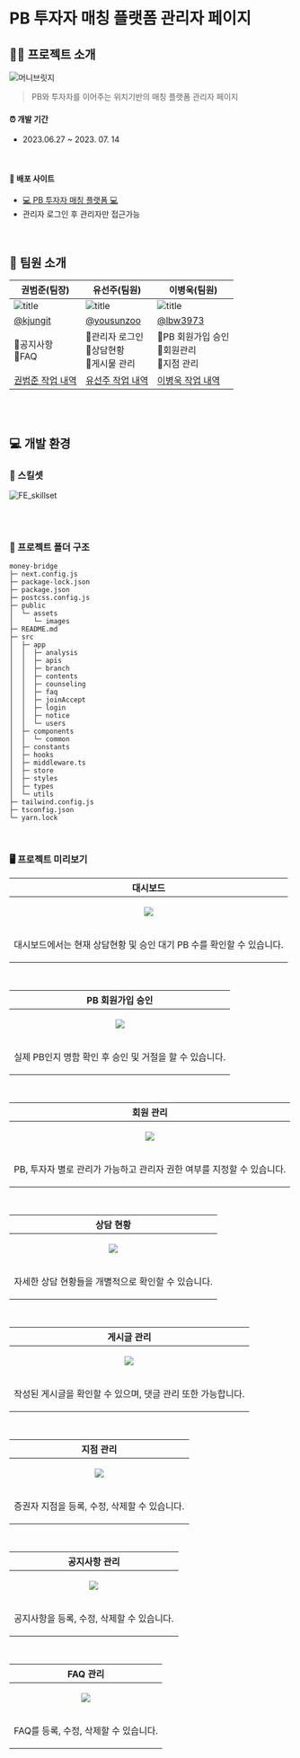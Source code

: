 # PB 투자자 매칭 플랫폼 관리자 페이지

## 💁🏻 프로젝트 소개
![머니브릿지](https://github.com/FINALALT1/money-bridge/assets/100064540/ad37937b-2f8e-4e17-aee7-d4606133ece3)
> PB와 투자자를 이어주는 위치기반의 매칭 플랫폼 관리자 페이지<br />

#### ⏰ 개발 기간

- 2023.06.27 ~ 2023. 07. 14

<br />

#### 🔗 배포 사이트

- [💻 PB 투자자 매칭 플랫폼 💻](https://admin.moneybridge.co.kr/)
- 관리자 로그인 후 관리자만 접근가능

<br />

## 👥 팀원 소개
| 권범준(팀장)                                                                                        | 유선주(팀원)                                                                                 | 이병욱(팀원)                                                                                | 
| --------------------------------------------------------------------------------------------------- | -------------------------------------------------------------------------------------------- | ------------------------------------------------------------------------------------------- |
| ![title](https://avatars.githubusercontent.com/u/100064540?v=4)                                     | ![title](https://avatars.githubusercontent.com/u/102499959?v=4)                               | ![title](https://avatars.githubusercontent.com/u/75530371?v=4)                              | ![title](https://avatars.githubusercontent.com/u/83224463?v=4)                                              |
| [@kjungit](https://github.com/kjungit)                                                          | [@yousunzoo](https://github.com/yousunzoo)                                                   | [@lbw3973](https://github.com/lbw3973)                                                    | 
|📍공지사항<br />📍FAQ |📍관리자 로그인 <br/> 📍상담현황 </br>📍게시물 관리  | 📍PB 회원가입 승인<br />📍회원관리<br />📍지점 관리| 
| [권범준 작업 내역](https://github.com/FINALALT1/admin/issues?q=author%3Akjungit+) | [유선주 작업 내역](https://github.com/FINALALT1/admin/issues?q=author%3Ayousunzoo+) | [이병욱 작업 내역](https://github.com/FINALALT1/admin/issues?q=author%3Albw3973) |

<br /><br />

## 💻 개발 환경
### 🔧 스킬셋
![FE_skillset](https://github.com/FINALALT1/admin/assets/100064540/9bcf8808-d216-4798-af21-64891fd4787b)


<br /><br />

### 📁 프로젝트 폴더 구조
```
money-bridge
├─ next.config.js
├─ package-lock.json
├─ package.json
├─ postcss.config.js
├─ public
│  └─ assets
│     └─ images
├─ README.md
├─ src
│  ├─ app
│  │  ├─ analysis
│  │  ├─ apis
│  │  ├─ branch
│  │  ├─ contents
│  │  ├─ counseling
│  │  ├─ faq
│  │  ├─ joinAccept
│  │  ├─ login
│  │  ├─ notice
│  │  └─ users
│  ├─ components
│  │  └─ common
│  ├─ constants
│  ├─ hooks
│  ├─ middleware.ts
│  ├─ store
│  ├─ styles
│  ├─ types
│  └─ utils
├─ tailwind.config.js
├─ tsconfig.json
└─ yarn.lock
```
<br />

### 🖥 프로젝트 미리보기

|**대시보드**|
| --- |
|<p align="center"><img src="https://github.com/lbw3973/admin/assets/75530371/29445419-3911-4600-8b56-947b4a552b46"/></p>
|<p align="center">대시보드에서는 현재 상담현황 및 승인 대기 PB 수를 확인할 수 있습니다.</p>|

<br />

|**PB 회원가입 승인**|
| --- | 
|<p align="center"><img src="https://github.com/lbw3973/admin/assets/75530371/f79c919c-73da-4292-b015-93803d38a4bd"></p>|
|<p align="center">실제 PB인지 명함 확인 후 승인 및 거절을 할 수 있습니다.</p>|

<br />

|**회원 관리**|
| --- |
|<p align="center"><img src="https://github.com/lbw3973/admin/assets/75530371/a9376089-14db-40ff-a7aa-555656db4ab8" ></p>|
|<p align="center">PB, 투자자 별로 관리가 가능하고 관리자 권한 여부를 지정할 수 있습니다.</p>|

<br />

|**상담 현황**|
| --- |
|<p align="center"><img src="https://github.com/lbw3973/admin/assets/75530371/bd4e3b09-5e46-4ca0-bbf8-a8db46cf8295"></p>|
|<p align="center">자세한 상담 현황들을 개별적으로 확인할 수 있습니다.</p>|

<br />

|**게시글 관리**|
| --- |
|<p align="center"><img src="https://github.com/lbw3973/admin/assets/75530371/82e22288-9d71-4cf4-a335-82dffaeb8849"></p>|
|<p align="center">작성된 게시글을 확인할 수 있으며, 댓글 관리 또한 가능합니다.</p>|

<br />

|**지점 관리**|
| --- |
|<p align="center"><img src="https://github.com/lbw3973/admin/assets/75530371/2d5453e3-959a-42cb-a6af-23925afd52aa"></p>|
|<p align="center">증권자 지점을 등록, 수정, 삭제할 수 있습니다.</p>|

<br />

|**공지사항 관리**|
| --- |
|<p align="center"><img src="https://github.com/lbw3973/admin/assets/75530371/f4495f6e-e560-4f90-b3f8-6826f5c57d73"></p>|
|<p align="center">공지사항을 등록, 수정, 삭제할 수 있습니다.</p>|

<br />

|**FAQ 관리**|
| --- |
|<p align="center"><img src="https://github.com/lbw3973/admin/assets/75530371/984848c8-462c-4c96-ba25-eabd904e23de"></p>
|<p align="center">FAQ를 등록, 수정, 삭제할 수 있습니다.</p>|
